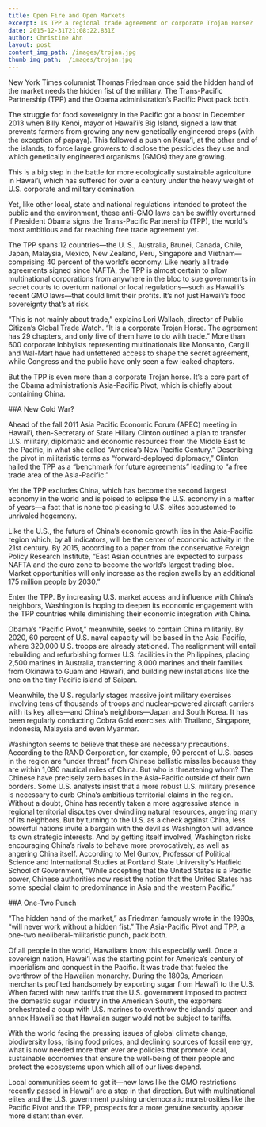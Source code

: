 ```yaml
---
title: Open Fire and Open Markets
excerpt: Is TPP a regional trade agreement or corporate Trojan Horse?
date: 2015-12-31T21:08:22.831Z
author: Christine Ahn
layout: post
content_img_path: /images/trojan.jpg
thumb_img_path:  /images/trojan.jpg
---
```


New York Times columnist Thomas Friedman once said the hidden hand of the market needs the hidden fist of the military. The Trans-Pacific Partnership (TPP) and the Obama administration’s Pacific Pivot pack both.

The struggle for food sovereignty in the Pacific got a boost in December 2013 when Billy Kenoi, mayor of Hawai‘i’s Big Island, signed a law that prevents farmers from growing any new genetically engineered crops (with the exception of papaya). This followed a push on Kaua‘i, at the other end of the islands, to force large growers to disclose the pesticides they use and which genetically engineered organisms (GMOs) they are growing.

This is a big step in the battle for more ecologically sustainable agriculture in Hawai‘i, which has suffered for over a century under the heavy weight of U.S. corporate and military domination.

Yet, like other local, state and national regulations intended to protect the public and the environment, these anti-GMO laws can be swiftly overturned if President Obama signs the Trans-Pacific Partnership (TPP), the world’s most ambitious and far reaching free trade agreement yet. 

The TPP spans 12 countries—the U. S., Australia, Brunei, Canada, Chile, Japan, Malaysia, Mexico, New Zealand, Peru, Singapore and Vietnam—comprising 40 percent of the world’s economy. Like nearly all trade agreements signed since NAFTA, the TPP is almost certain to allow multinational corporations from anywhere in the bloc to sue governments in secret courts to overturn national or local regulations—such as Hawai‘i’s recent GMO laws—that could limit their profits. It’s not just Hawai‘i’s food sovereignty that’s at risk.

“This is not mainly about trade,” explains Lori Wallach, director of Public Citizen’s Global Trade Watch. “It is a corporate Trojan Horse. The agreement has 29 chapters, and only five of them have to do with trade.” More than 600 corporate lobbyists representing multinationals like Monsanto, Cargill and Wal-Mart have had unfettered access to shape the secret agreement, while Congress and the public have only seen a few leaked chapters.

But the TPP is even more than a corporate Trojan horse. It’s a core part of the Obama administration’s Asia-Pacific Pivot, which is chiefly about containing China.

##A New Cold War?

Ahead of the fall 2011 Asia Pacific Economic Forum (APEC) meeting in Hawai‘i, then-Secretary of State Hillary Clinton outlined a plan to transfer U.S. military, diplomatic and economic resources from the Middle East to the Pacific, in what she called “America’s New Pacific Century.” Describing the pivot in militaristic terms as “forward-deployed diplomacy,” Clinton hailed the TPP as a “benchmark for future agreements” leading to “a free trade area of the Asia-Pacific.”

Yet the TPP excludes China, which has become the second largest economy in the world and is poised to eclipse the U.S. economy in a matter of years—a fact that is none too pleasing to U.S. elites accustomed to unrivaled hegemony.

Like the U.S., the future of China’s economic growth lies in the Asia-Pacific region which, by all indicators, will be the center of economic activity in the 21st century. By 2015, according to a paper from the conservative Foreign Policy Research Institute, “East Asian countries are expected to surpass NAFTA and the euro zone to become the world’s largest trading bloc. Market opportunities will only increase as the region swells by an additional 175 million people by 2030.”

Enter the TPP. By increasing U.S. market access and influence with China’s neighbors, Washington is hoping to deepen its economic engagement with the TPP countries while diminishing their economic integration with China.

Obama’s “Pacific Pivot,” meanwhile, seeks to contain China militarily. By 2020, 60 percent of U.S. naval capacity will be based in the Asia-Pacific, where 320,000 U.S. troops are already stationed. The realignment will entail rebuilding and refurbishing former U.S. facilities in the Philippines, placing 2,500 marines in Australia, transferring 8,000 marines and their families from Okinawa to Guam and Hawai‘i, and building new installations like the one on the tiny Pacific island of Saipan. 

Meanwhile, the U.S. regularly stages massive joint military exercises involving tens of thousands of troops and nuclear-powered aircraft carriers with its key allies—and China’s neighbors—Japan and South Korea. It has been regularly conducting Cobra Gold exercises with Thailand, Singapore, Indonesia, Malaysia and even Myanmar.

Washington seems to believe that these are necessary precautions. According to the RAND Corporation, for example, 90 percent of U.S. bases in the region are “under threat” from Chinese ballistic missiles because they are within 1,080 nautical miles of China. But who is threatening whom? The Chinese have precisely zero bases in the Asia-Pacific outside of their own borders.
Some U.S. analysts insist that a more robust U.S. military presence is necessary to curb China’s ambitious territorial claims in the region. Without a doubt, China has recently taken a more aggressive stance in regional territorial disputes over dwindling natural resources, angering many of its neighbors. But by turning to the U.S. as a check against China, less powerful nations invite a bargain with the devil as Washington will advance its own strategic interests. And by getting itself involved, Washington risks encouraging China’s rivals to behave more provocatively, as well as angering China itself. According to Mel Gurtov, Professor of Political Science and International Studies at Portland State University's  Hatfield School of Government, “While accepting that the United States is a Pacific power, Chinese authorities now resist the notion that the United States has some special claim to predominance in Asia and the western Pacific.”

##A One-Two Punch

“The hidden hand of the market,” as Friedman famously wrote in the 1990s, “will never work without a hidden fist.” The Asia-Pacific Pivot and TPP, a one-two neoliberal-militaristic punch, pack both.

Of all people in the world, Hawaiians know this especially well. Once a sovereign nation, Hawai‘i was the starting point for America’s century of imperialism and conquest in the Pacific. It was trade that fueled the overthrow of the Hawaiian monarchy. During the 1800s, American merchants profited handsomely by exporting sugar from Hawai‘i to the U.S. When faced with new tariffs that the U.S. government imposed to protect the domestic sugar industry in the American South, the exporters orchestrated a coup with U.S. marines to overthrow the islands’ queen and annex Hawai‘i so that Hawaiian sugar would not be subject to tariffs.

With the world facing the pressing issues of global climate change, biodiversity loss, rising food prices, and declining sources of fossil energy, what is now needed more than ever are policies that promote local, sustainable economies that ensure the well-being of their people and protect the ecosystems upon which all of our lives depend.

Local communities seem to get it—new laws like the GMO restrictions recently passed in Hawai‘i are a step in that direction. But with multinational elites and the U.S. government pushing undemocratic monstrosities like the Pacific Pivot and the TPP, prospects for a more genuine security appear more distant than ever.